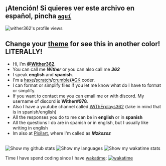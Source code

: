 ## ¡Atención! Si quieres ver este archivo en **español**, pincha [`aquí`](https://github.com/Wither362/Wither362/blob/Espa%C3%B1ol/README.md)

<img src="https://komarev.com/ghpvc/?username=Wither362&label=My%20Profile%20views:&color=0e75b6&style=flat" alt="wither362's profile views" />

## Change your [theme](https://github.com/settings/appearance) for see this in another color! LITERALLY!
- Hi, I’m **[@Wither362]()**.
- You can call me ***Wither*** or you can also call me ***362***
- I speak **english** and **spanish**.
- I'm a [haxe](https://haxe.org/)**/**[scratch](https://scratch.mit.edu/)**/**[crumble]()**/**[AGK](https://www.appgamekit.com/) coder.
- I can format or simplify files if you let me know what do I have to format or simplify.
- If you want to contact me you can email me or with discord. My username of discord is **Wither#978**.
- Also I have a youtube channel called [WiThErplays362](https://www.youtube.com/channel/UCsVr-qBLxT0uSWH037BmlHw) (take in mind that is in spanish/english)
- All the responses you do to me can be in **english** or in **spanish**
- All the questions I do are in spanish or in english, but I usually like writing in english
- Im also at [Pixilart](https://www.pixilart.com/wither362), where I'm called as ***Mzkozoz***

<br>


<picture>
  <source media="(prefers-color-scheme: dark)" srcset="https://github-readme-stats.vercel.app/api?username=Wither362&show_icons=true&theme=aura">
  <source media="(prefers-color-scheme: light)" srcset="https://github-readme-stats.vercel.app/api?username=Wither362&show_icons=true&theme=vue">
  <img alt="Show my github stats" src="https://github-readme-stats.vercel.app/api?username=Wither362&show_icons=true&theme=blue-green">
</picture>
<picture>
  <source media="(prefers-color-scheme: dark)" srcset="https://github-readme-stats.vercel.app/api/top-langs/?username=Wither362&theme=aura&langs_count=10&locale=en">
  <source media="(prefers-color-scheme: light)" srcset="https://github-readme-stats.vercel.app/api/top-langs/?username=Wither362&theme=vue&langs_count=10&locale=en">
  <img alt="Show my languages" src="https://github-readme-stats.vercel.app/api/top-langs/?username=Wither362&theme=blue-green&langs_count=10&locale=en">
</picture>
<picture>
  <source media="(prefers-color-scheme: dark)" srcset="https://github-readme-stats.vercel.app/api/wakatime?username=Wither362&theme=aura">
  <source media="(prefers-color-scheme: light)" srcset="https://github-readme-stats.vercel.app/api/wakatime?username=Wither362&theme=vue">
  <img alt="Show my wakatime stats" src="https://github-readme-stats.vercel.app/api/wakatime?username=Wither362&theme=blue-green">
</picture>


Time I have spend coding since I have [wakatime](https://www.wakatime.com): [![wakatime](https://wakatime.com/badge/user/794e428c-35bd-4d93-8f0f-8b7a40bdacd9.svg)](https://wakatime.com/@794e428c-35bd-4d93-8f0f-8b7a40bdacd9)
